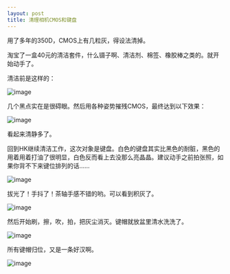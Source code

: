 ```yaml
---
layout: post
title: 清理相机CMOS和键盘
---
```


用了多年的350D，CMOS上有几粒灰，得设法清掉。

淘宝了一盒40元的清洁套件，什么镊子啊、清洁剂、棉签、橡胶棒之类的。就开始动手了。

清洁前是这样的：

![image](http://qingpei.me/images/in_post/2012/05/_MG_7222.jpg)

几个黑点实在是很碍眼。然后用各种姿势摧残CMOS，最终达到以下效果：


![image](http://qingpei.me/images/in_post/2012/05/_MG_7252.jpg)

看起来清静多了。

回到HK继续清洁工作，这次对象是键盘。白色的键盘其实比黑色的耐脏，黑色的用着用着打油了很明显，白色反而看上去没那么亮晶晶。建议动手之前拍张照，如果你背不下来键位排列的话……

![image](http://qingpei.me/images/in_post/2012/05/IMG_0319.jpg)

拔光了！手抖了！茶轴手感不错的哟。可以看到积灰了。

![image](http://qingpei.me/images/in_post/2012/05/IMG_0321.jpg)

然后开始刷，擦，吹，拍，把灰尘消灭。键帽就放盆里清水洗洗了。

![image](http://qingpei.me/images/in_post/2012/05/IMG_0321.jpg)

所有键帽归位，又是一条好汉啊。

![image](http://qingpei.me/images/in_post/2012/05/IMG_0325.jpg)